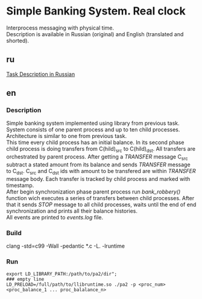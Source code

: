# Simple Banking System. Real clock
Interprocess messaging with physical time.  
Description is available in Russian (original) and English (translated and shorted).
## ru
[Task Description in Russian](https://github.com/SuperJaremy/dist-comp/blob/pa2/pa2.pdf)
## en
### Description
Simple banking system implemented using library from previous task.  
System consists of one parent process and up to ten child processes. Architecture is similar to one from previous task.  
This time every child process has an initial balance. In its second phase child process is doing transfers from C(hild)<sub>src</sub> to C(hild)<sub>dst</sub>. All transfers are orchestrated by parent process. After getting a _TRANSFER_ message C<sub>src</sub> subtract a stated amount from its balance and sends _TRANSFER_ message to C<sub>dst</sub>. C<sub>src</sub> and C<sub>dst</sub> ids with amount to be transfered are within _TRANSFER_ message body. Each transfer is tracked by child process and marked with timestamp.  
After begin synchronization phase parent process run _bank\_robbery()_ function wich executes a series of transfers between child processes. After that it sends _STOP_ message to all child processes, waits until the end of end synchronization and prints all their balance histories.  
All events are printed to _events.log_ file.
### Build
clang -std=c99 -Wall -pedantic *.c -L. -lruntime
### Run
```
export LD_LIBRARY_PATH:/path/to/pa2/dir";  
### empty line
LD_PRELOAD=/full/path/to/llibruntime.so ./pa2 -p <proc_num> <proc_balance_1 ... proc_balalance_n>
```
